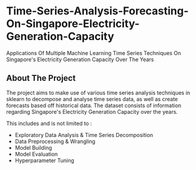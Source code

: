 # Time-Series-Analysis-Forecasting-On-Singapore-Electricity-Generation-Capacity
Applications Of Multiple Machine Learning Time Series Techniques On Singapore's Electricity Generation Capacity Over The Years

## About The Project
The project aims to make use of various time series analysis techniques in sklearn to decompose and analyse time series data, as well as create forecasts based off historical data. The dataset consists of information regarding Singapore's Electricity Generation Capacity over the years.

This includes and is not limited to :

- Exploratory Data Analysis & Time Series Decomposition
- Data Preprocessing & Wrangling
- Model Building
- Model Evaluation
- Hyperparameter Tuning
